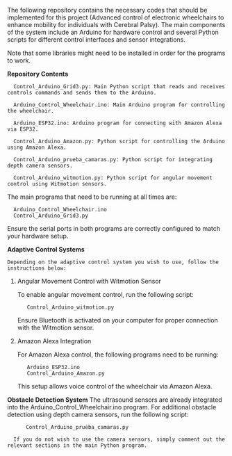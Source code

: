 The following repository contains the necessary codes that should be implemented for this project (Advanced control of electronic wheelchairs to enhance mobility for individuals with Cerebral Palsy). The main components of the system include an Arduino for hardware control and several Python scripts for different control interfaces and sensor integrations.

Note that some libraries might need to be installed in order for the programs to work.

**Repository Contents**

      Control_Arduino_Grid3.py: Main Python script that reads and receives controls commands and sends them to the Arduino.
      
      Arduino_Control_Wheelchair.ino: Main Arduino program for controlling the wheelchair.
      
      Arduino_ESP32.ino: Arduino program for connecting with Amazon Alexa via ESP32.
      
      Control_Arduino_Amazon.py: Python script for controlling the Arduino using Amazon Alexa.
      
      Control_Arduino_prueba_camaras.py: Python script for integrating depth camera sensors.
      
      Control_Arduino_witmotion.py: Python script for angular movement control using Witmotion sensors.


The main programs that need to be running at all times are:

      Arduino_Control_Wheelchair.ino
      Control_Arduino_Grid3.py
      
Ensure the serial ports in both programs are correctly configured to match your hardware setup.

**Adaptive Control Systems**

    Depending on the adaptive control system you wish to use, follow the instructions below:

1. Angular Movement Control with Witmotion Sensor
   
   To enable angular movement control, run the following script:
   
          Control_Arduino_witmotion.py
   
   Ensure Bluetooth is activated on your computer for proper connection with the Witmotion sensor.
        
2. Amazon Alexa Integration
   
   For Amazon Alexa control, the following programs need to be running:
   
          Arduino_ESP32.ino
          Control_Arduino_Amazon.py
   
   This setup allows voice control of the wheelchair via Amazon Alexa.
        
**Obstacle Detection System**
      The ultrasound sensors are already integrated into the Arduino_Control_Wheelchair.ino program. For additional obstacle detection using depth camera sensors, run the following script:   
        
          Control_Arduino_prueba_camaras.py
          
      If you do not wish to use the camera sensors, simply comment out the relevant sections in the main Python program.
